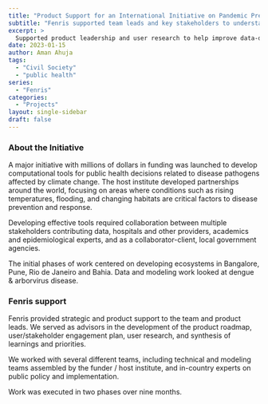 ```yaml
---
title: "Product Support for an International Initiative on Pandemic Prevention"
subtitle: "Fenris supported team leads and key stakeholders to understand incentives and product design"
excerpt: >
  Supported product leadership and user research to help improve data-driven public health tools related to arbovirus disease affected by climate-change. Worked with teams in the Washington DC, Bangalore, Pune, and Rio de Janeiro.
date: 2023-01-15
author: Aman Ahuja
tags:
  - "Civil Society"
  - "public health"
series:
  - "Fenris"
categories: 
  - "Projects"
layout: single-sidebar
draft: false
---
```


### About the Initiative

A major initiative with millions of dollars in funding was launched to develop computational tools for public health decisions related to disease pathogens affected by climate change. The host institute developed partnerships around the world, focusing on areas where conditions such as rising temperatures, flooding, and changing habitats are critical factors to disease prevention and response. 

Developing effective tools required collaboration between multiple stakeholders contributing data, hospitals and other providers, academics and epidemiological experts, and as a collaborator-client, local government agencies. 

The initial phases of work centered on developing ecosystems in Bangalore, Pune, Rio de Janeiro and Bahia. Data and modeling work looked at dengue & arborvirus disease. 

### Fenris support

Fenris provided strategic and product support to the team and product leads. We served as advisors in the development of the product roadmap, user/stakeholder engagement plan, user research, and synthesis of learnings and priorities. 

We worked with several different teams, including technical and modeling teams assembled by the funder / host institute, and in-country experts on public policy and implementation.

Work was executed in two phases over nine months. 
